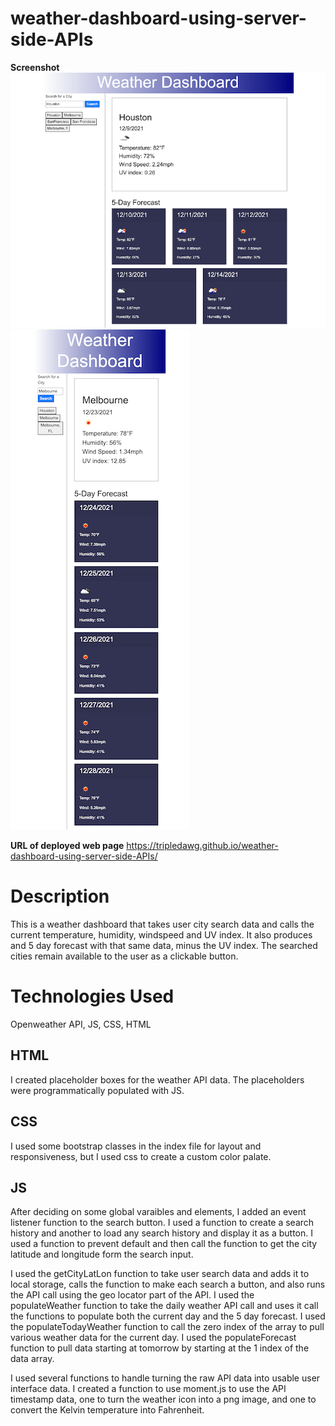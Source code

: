 # weather-dashboard-using-server-side-APIs
 
**Screenshot**  
![](/weather-dashboard-screenshot800x800.png)
![](screenshot2.png)

**URL of deployed web page**
https://tripledawg.github.io/weather-dashboard-using-server-side-APIs/

# Description

This is a weather dashboard that takes user city search data and calls the current temperature, humidity, windspeed and UV index.  It also produces and 5 day forecast with that same data, minus the UV index. The searched cities remain available to the user as a clickable button.

# Technologies Used
Openweather API, JS, CSS, HTML

## HTML
I created placeholder boxes for the weather API data. The placeholders were programmatically populated with JS. 
## CSS
I used some bootstrap classes in the index file for layout and responsiveness, but I used css to create a custom color palate. 
## JS
After deciding on some global varaibles and elements, I added an event listener function to the search button. I used a function to create a search history and another to load any search history and display it as a button. I used a function to prevent default and then call the function to get the city latitude and longitude form the search input.

I used the getCityLatLon function to take user search data and adds it to local storage, calls the function to make each search a button, and also runs the API call using the geo locator part of the API.  I used the populateWeather function to take the daily weather API call and uses it call the functions to populate both the current day and the 5 day forecast.  I used the populateTodayWeather function to call the zero index of the array to pull various weather data for the current day. I used the populateForecast function to pull data starting at tomorrow by starting at the 1 index of the data array. 

I used several functions to handle turning the raw API data into usable user interface data.  I created a function to use moment.js to use the API timestamp data, one to turn the weather icon into a png image, and one to convert the Kelvin temperature into Fahrenheit. 


